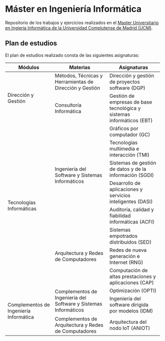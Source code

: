 # Máster en Ingeniería Informática

Repositorio de los trabajos y ejercicios realizados en el [Master Universitario en Ingiería Informática de la Universidad Complutense de Madrid (UCM)](https://informatica.ucm.es/master-en-ingenieria-informatica).

## Plan de estudios

El plan de estudios realizado consta de las siguientes asignaturas:

<table class="tg">
<thead>
  <tr>
    <th class="tg-attk">Módulos</th>
    <th class="tg-attk">Materias</th>
    <th class="tg-attk">Asignaturas</th>
  </tr>
</thead>
<tbody>
  <tr>
    <td class="tg-lboi" rowspan="2">Dirección y Gestión</td>
    <td class="tg-lboi">Métodos, Técnicas y Herramientas de Dirección y Gestión</td>
    <td class="tg-0pky">Dirección y gestión de proyectos software (DGP)</td>
  </tr>
  <tr>
    <td class="tg-lboi">Consultoría Informática</td>
    <td class="tg-0pky">Gestión de empresas de base tecnológica y sistemas informáticos (EBT)</td>
  </tr>
  <tr>
    <td class="tg-lboi" rowspan="8">Tecnologías Informáticas</td>
    <td class="tg-lboi" rowspan="5">Ingeniería del Software y Sistemas Informáticos</td>
    <td class="tg-0pky">Gráficos por computador (GC)</td>
  </tr>
  <tr>
    <td class="tg-0pky">Tecnologías multimedia e interacción (TMI)</td>
  </tr>
  <tr>
    <td class="tg-0pky">Sistemas de gestión de datos y de la información (SGDI)</td>
  </tr>
  <tr>
    <td class="tg-0pky">Desarrollo de aplicaciones y servicios inteligentes (DASI)</td>
  </tr>
  <tr>
    <td class="tg-0pky">Auditoría, calidad y fiabilidad informáticas (ACFI)</td>
  </tr>
  <tr>
    <td class="tg-lboi" rowspan="3">Arquitectura y Redes de Computadores</td>
    <td class="tg-0pky">Sistemas empotrados distribuidos (SED)</td>
  </tr>
  <tr>
    <td class="tg-0pky">Redes de nueva generación e Internet (RNG)</td>
  </tr>
  <tr>
    <td class="tg-0pky">Computación de altas prestaciones y aplicaciones (CAP)</td>
  </tr>
  <tr>
    <td class="tg-lboi" rowspan="3">Complementos de Ingeniería Informática</td>
    <td class="tg-lboi" rowspan="2">Complementos de Ingeniería del Software y Sistemas Informáticos</td>
    <td class="tg-0pky">Optimización (OPTI)</td>
  </tr>
  <tr>
    <td class="tg-0pky">Ingeniería del software dirigida por modelos (IDM)</td>
  </tr>
  <tr>
    <td class="tg-lboi">Complementos de Arquitectura y Redes de Computadores</td>
    <td class="tg-0pky">Arquitectura del nodo IoT (ANIOT)</td>
  </tr>
</tbody>
</table>